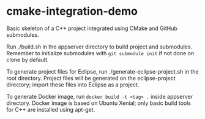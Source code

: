 # cmake-integration-demo
Basic skeleton of a C++ project integrated using CMake and GitHub submodules.

Run ./build.sh in the appserver directory to build project and submodules.
Remember to initialize submodules with `git submodule init` if not done on clone by default.

To generate project files for Eclipse, run ./generate-eclipse-project.sh in the root directory.
Project files will be generated on the eclipse-project directory; import these files into Eclipse as a project.

To generate Docker image, run `docker build -t <tag> .` inside appserver directory. Docker image is based on Ubuntu Xenial; only basic build tools for C++ are installed using apt-get.
